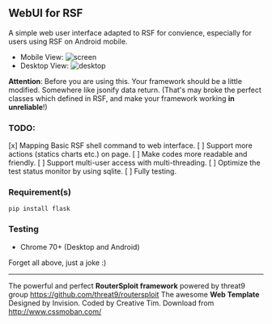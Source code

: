 ## WebUI for RSF

A simple web user interface adapted to RSF for convience, especially for users using RSF on Android mobile.

- Mobile View:
![screen](https://i.loli.net/2018/12/26/5c22ec2b81ffc.png)
- Desktop View:
![desktop](https://i.loli.net/2018/12/26/5c22ec850f95c.png)

**Attention**:
Before you are using this. Your framework should be a little modified. Somewhere like jsonify data return. (That's may broke the perfect classes which defined in RSF, and make your framework working **in unreliable**!)

### TODO:
[x] Mapping Basic RSF shell command to web interface.
[ ] Support more actions (statics charts etc.) on page.
[ ] Make codes more readable and friendly.
[ ] Support multi-user access with multi-threading.
[ ] Optimize the test status monitor by using sqlite.
[ ] Fully testing.

### Requirement(s)

```shell
pip install flask
```

### Testing

- Chrome 70+ (Desktop and Android)


Forget all above, just a joke :) 


---

The powerful and perfect **RouterSploit framework** powered by threat9 group https://github.com/threat9/routersploit
The awesome **Web Template** Designed by Invision. Coded by Creative Tim. Download from http://www.cssmoban.com/
